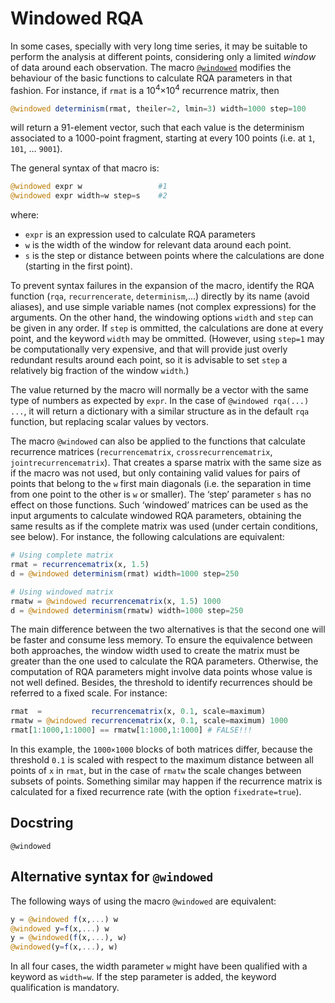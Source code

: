 # Windowed RQA

In some cases, specially with very long time series, it may be suitable to perform the analysis at different points, considering only a limited *window* of data around each observation. The macro [`@windowed`](@ref) modifies the behaviour of the basic functions to calculate RQA parameters in that fashion. For instance, if `rmat` is a 10<sup>4</sup>&times;10<sup>4</sup> recurrence matrix, then
```julia
@windowed determinism(rmat, theiler=2, lmin=3) width=1000 step=100
```
will return a 91-element vector, such that each value is the determinism associated to a 1000-point fragment, starting at every 100 points (i.e. at `1`, `101`, &hellip; `9001`).

The general syntax of that macro is:
```julia
@windowed expr w                 #1
@windowed expr width=w step=s    #2
```
where:

 * `expr` is an expression used to calculate RQA parameters
 * `w` is the width of the window for relevant data around each point.
 * `s` is the step or distance between points where the calculations are done (starting in the first point).

To prevent syntax failures in the expansion of the macro, identify the RQA function (`rqa`, `recurrencerate`, `determinism`,...) directly by its name (avoid aliases), and use simple variable names (not complex expressions) for the arguments. On the other hand, the windowing options `width` and `step` can be given in any order. If `step` is ommitted, the calculations are done at every point, and the keyword `width` may be ommitted. (However, using `step=1` may be computationally very expensive, and that will provide just overly redundant results around each point, so it is advisable to set `step` a relatively big fraction of the window `width`.)

The value returned by the macro will normally be a vector with the same type of numbers as expected by `expr`. In the case of `@windowed rqa(...) ...`, it will return a dictionary with a similar structure as in the default `rqa` function, but replacing scalar values by vectors.

The macro `@windowed` can also be applied to the functions that calculate recurrence matrices (`recurrencematrix`, `crossrecurrencematrix`, `jointrecurrencematrix`). That creates a sparse matrix with the same size as if the macro was not used, but only containing valid values for pairs of points that belong to the `w` first main diagonals (i.e. the separation in time from one point to the other is `w` or smaller). The &lsquo;step&rsquo; parameter `s` has no effect on those functions. Such &lsquo;windowed&rsquo; matrices can be used as the input arguments to calculate windowed RQA parameters, obtaining the same results as if the complete matrix was used (under certain conditions, see below). For instance, the following calculations are equivalent:

```julia
# Using complete matrix
rmat = recurrencematrix(x, 1.5)
d = @windowed determinism(rmat) width=1000 step=250

# Using windowed matrix
rmatw = @windowed recurrencematrix(x, 1.5) 1000
d = @windowed determinism(rmatw) width=1000 step=250
```

The main difference between the two alternatives is that the second one will be faster and consume less memory. To ensure the equivalence between both approaches, the window width used to create the matrix must be greater than the one used to calculate the RQA parameters. Otherwise, the computation of RQA parameters might involve data points whose value is not well defined. Besides, the threshold to identify recurrences should be referred to a fixed scale. For instance:

```julia
rmat  =           recurrencematrix(x, 0.1, scale=maximum)
rmatw = @windowed recurrencematrix(x, 0.1, scale=maximum) 1000
rmat[1:1000,1:1000] == rmatw[1:1000,1:1000] # FALSE!!!
```
In this example, the `1000×1000` blocks of both matrices differ, because the threshold `0.1` is scaled with respect to the maximum distance between all points of `x` in `rmat`, but in the case of `rmatw` the scale changes between subsets of points. Something similar may happen if the recurrence matrix is calculated for a fixed recurrence rate (with the option `fixedrate=true`).

## Docstring
```@docs
@windowed
```

## Alternative syntax for `@windowed`

The following ways of using the macro `@windowed` are equivalent:

```julia
y = @windowed f(x,...) w
@windowed y=f(x,...) w
y = @windowed(f(x,...), w)
@windowed(y=f(x,...), w)
```

In all four cases, the width parameter `w` might have been qualified with a keyword as `width=w`. If the step parameter is added, the keyword qualification is mandatory.
